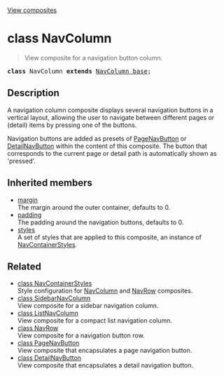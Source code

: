 [View composites](../index.md)

# class NavColumn

> View composite for a navigation button column.

<pre class="docgen_signature"><b>class</b> NavColumn <b>extends</b> <a href="NavColumn_base.md">NavColumn_base</a>;</pre>

## Description

A navigation column composite displays several navigation buttons in a vertical layout, allowing the user to navigate between different pages or (detail) items by pressing one of the buttons.

Navigation buttons are added as presets of [PageNavButton](PageNavButton.md) or [DetailNavButton](DetailNavButton.md) within the content of this composite. The button that corresponds to the current page or detail path is automatically shown as 'pressed'.

## Inherited members

- [<!--{ref:property}-->margin](NavColumn_base_margin.md) \
    The margin around the outer container, defaults to 0.
- [<!--{ref:property}-->padding](NavColumn_base_padding.md) \
    The padding around the navigation buttons, defaults to 0.
- [<!--{ref:property}-->styles](NavColumn_base_styles.md) \
    A set of styles that are applied to this composite, an instance of [NavContainerStyles](NavContainerStyles.md).

## Related

- [<!--{ref:class}-->class NavContainerStyles](NavContainerStyles.md) \
    Style configuration for [NavColumn](NavColumn.md) and [NavRow](NavRow.md) composites.
- [<!--{ref:class}-->class SidebarNavColumn](SidebarNavColumn.md) \
    View composite for a sidebar navigation column.
- [<!--{ref:class}-->class ListNavColumn](ListNavColumn.md) \
    View composite for a compact list navigation column.
- [<!--{ref:class}-->class NavRow](NavRow.md) \
    View composite for a navigation button row.
- [<!--{ref:class}-->class PageNavButton](PageNavButton.md) \
    View composite that encapsulates a page navigation button.
- [<!--{ref:class}-->class DetailNavButton](DetailNavButton.md) \
    View composite that encapsulates a detail navigation button.